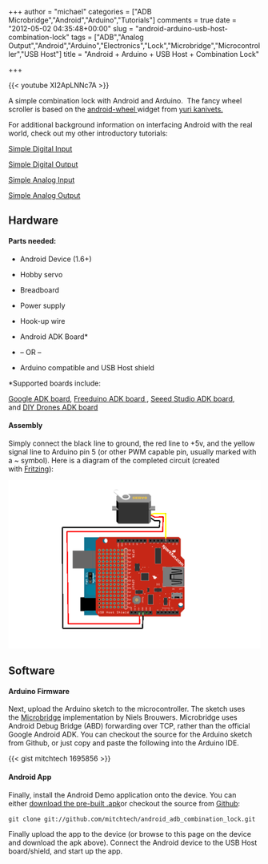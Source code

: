 +++
author = "michael"
categories = ["ADB Microbridge","Android","Arduino","Tutorials"]
comments = true
date = "2012-05-02 04:35:48+00:00"
slug = "android-arduino-usb-host-combination-lock"
tags = ["ADB","Analog Output","Android","Arduino","Electronics","Lock","Microbridge","Microcontroller","USB Host"]
title = "Android + Arduino + USB Host + Combination Lock"

+++

{{< youtube XI2ApLNNc7A >}}

A simple combination lock with Android and Arduino.  The fancy wheel scroller is based on the [android-wheel ](http://code.google.com/p/android-wheel/)widget from [yuri kanivets.](http://android-devblog.blogspot.com/)

For additional background information on interfacing Android with the real world, check out my other introductory tutorials:

[Simple Digital Input](http://mitchtech.net/android-arduino-usb-host-simple-digital-input/)

[Simple Digital Output](http://mitchtech.net/android-arduino-usb-host-simple-digital-output/)

[Simple Analog Input](http://mitchtech.net/android-arduino-usb-host-simple-analog-input/)

[Simple Analog Output](http://mitchtech.net/android-arduino-usb-host-simple-analog-output/)

## Hardware

#### Parts needed:

  * Android Device (1.6+)

  * Hobby servo

  * Breadboard

  * Power supply

  * Hook-up wire

  * Android ADK Board*

  * – OR –

  * Arduino compatible and USB Host shield

*Supported boards include:

[Google ADK board](http://www.rt-net.jp/shop/index.php?main_page=product_info&cPath=3_4&products_id=1), [Freeduino ADK board ](http://shop.moderndevice.com/products/freeduino-usb-host-board), [Seeed Studio ADK board](http://www.seeedstudio.com/depot/seeeduino-adk-main-board-p-846.html), and [DIY Drones ADK board](https://store.diydrones.com/ProductDetails.asp?ProductCode=BR-PhoneDrone)

#### Assembly

Simply connect the black line to ground, the red line to +5v, and the yellow signal line to Arduino pin 5 (or other PWM capable pin, usually marked with a ~ symbol). Here is a diagram of the completed circuit (created with [Fritzing](http://fritzing.org/)):

![adb_combination_lock](/img/adb_combination_lock.png)

## Software

#### Arduino Firmware

Next, upload the Arduino sketch to the microcontroller. The sketch uses the [Microbridge](http://code.google.com/p/microbridge/) implementation by Niels Brouwers. Microbridge uses Android Debug Bridge (ABD) forwarding over TCP, rather than the official Google Android ADK. You can checkout the source for the Arduino sketch from Github, or just copy and paste the following into the Arduino IDE.

{{< gist mitchtech 1695856 >}}

#### Android App

Finally, install the Android Demo application onto the device. You can either [download the pre-built .apk](http://mitch-tech.appspot.com/adb/AdbCombinationLock.apk)or checkout the source from [Github](https://github.com/mitchtech/android_adb_combination_lock):

```
git clone git://github.com/mitchtech/android_adb_combination_lock.git
```

Finally upload the app to the device (or browse to this page on the device and download the apk above). Connect the Android device to the USB Host board/shield, and start up the app.

